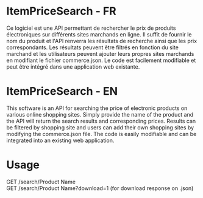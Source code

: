 # ItemPriceSearch - FR

Ce logiciel est une API permettant de rechercher le prix de produits électroniques sur différents sites marchands en ligne. Il suffit de fournir le nom du produit et l'API renverra les résultats de recherche ainsi que les prix correspondants. Les résultats peuvent être filtrés en fonction du site marchand et les utilisateurs peuvent ajouter leurs propres sites marchands en modifiant le fichier commerce.json. Le code est facilement modifiable et peut être intégré dans une application web existante.

# ItemPriceSearch - EN

This software is an API for searching the price of electronic products on various online shopping sites. Simply provide the name of the product and the API will return the search results and corresponding prices. Results can be filtered by shopping site and users can add their own shopping sites by modifying the commerce.json file. The code is easily modifiable and can be integrated into an existing web application.

# Usage

GET /search/Product Name<br>
GET /search/Product Name?download=1 (for download response on .json)
